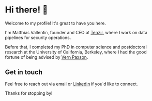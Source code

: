 # Hi there! 👋

Welcome to my profile! It's great to have you here.

I'm Matthias Vallentin, founder and CEO at [Tenzir](https://tenzir.com), where I
work on data pipelines for security operations.

Before that, I completed my PhD in computer science and postdoctoral research at
the University of California, Berkeley, where I had the good fortune of being
advised by [Vern Paxson](https://www.icir.org/vern).

## Get in touch

Feel free to reach out via email or
[LinkedIn](https://www.linkedin.com/in/matthias-vallentin) if you'd like to
connect.

Thanks for stopping by!
